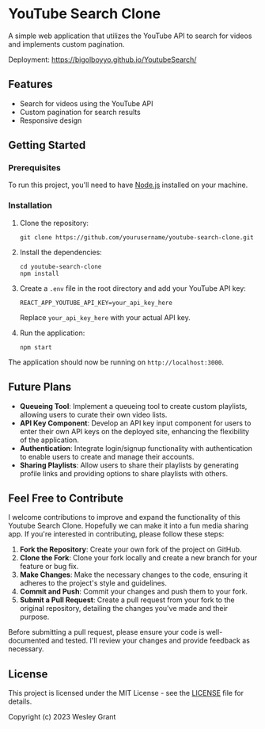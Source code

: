 # YouTube Search Clone

A simple web application that utilizes the YouTube API to search for videos and implements custom pagination.

Deployment: https://bigolboyyo.github.io/YoutubeSearch/

## Features

- Search for videos using the YouTube API
- Custom pagination for search results
- Responsive design

## Getting Started

### Prerequisites

To run this project, you'll need to have [Node.js](https://nodejs.org/) installed on your machine.

### Installation

1. Clone the repository:

   `git clone https://github.com/yourusername/youtube-search-clone.git`

2. Install the dependencies:

   ```
   cd youtube-search-clone
   npm install
   ```

3. Create a `.env` file in the root directory and add your YouTube API key:

   `REACT_APP_YOUTUBE_API_KEY=your_api_key_here`

   Replace `your_api_key_here` with your actual API key.

4. Run the application:

   `npm start`

The application should now be running on `http://localhost:3000`.

## Future Plans

- **Queueing Tool**: Implement a queueing tool to create custom playlists, allowing users to curate their own video lists.
- **API Key Component**: Develop an API key input component for users to enter their own API keys on the deployed site, enhancing the flexibility of the application.
- **Authentication**: Integrate login/signup functionality with authentication to enable users to create and manage their accounts.
- **Sharing Playlists**: Allow users to share their playlists by generating profile links and providing options to share playlists with others.

## Feel Free to Contribute

I welcome contributions to improve and expand the functionality of this Youtube Search Clone. Hopefully we can make it into a fun media sharing app. If you're interested in contributing, please follow these steps:

1. **Fork the Repository**: Create your own fork of the project on GitHub.
2. **Clone the Fork**: Clone your fork locally and create a new branch for your feature or bug fix.
3. **Make Changes**: Make the necessary changes to the code, ensuring it adheres to the project's style and guidelines.
4. **Commit and Push**: Commit your changes and push them to your fork.
5. **Submit a Pull Request**: Create a pull request from your fork to the original repository, detailing the changes you've made and their purpose.

Before submitting a pull request, please ensure your code is well-documented and tested. I'll review your changes and provide feedback as necessary.

## License

This project is licensed under the MIT License - see the [LICENSE](LICENSE) file for details.

Copyright (c) 2023 Wesley Grant
